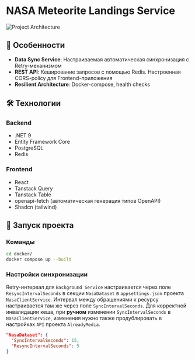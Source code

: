 # NASA Meteorite Landings Service

![Project Architecture](docs/architecture.png)

## 📌 Особенности

- **Data Sync Service**: Настраиваемая автоматическая синхронизация с Retry-механизмом
- **REST API**: Кеширование запросов с помощью Redis. Настроенная CORS-policy для Frontend-приложения
- **Resilient Architecture**: Docker-compose, health checks

## 🛠️ Технологии

### Backend
- .NET 9
- Entity Framework Core
- PostgreSQL
- Redis

### Frontend
- React
- Tanstack Query
- Tanstack Table
- openapi-fetch (автоматическая генерация типов OpenAPI)
- Shadcn (tailwind)

## 🚀 Запуск проекта

### Команды
```bash
cd docker/
docker compose up --build
```

### Настройки синхронизации

Retry-интервал для `Background Service` настраивается через поле `ResyncIntervalSeconds` в секции `NasaDataset` в `appsettings.json` проекта `NasaClientService`. Интервал между обращениями к ресурсу настраивается там же через поле `SyncIntervalSeconds`. Для корректной инвалидации кеша, при **ручном** изменении `SyncIntervalSeconds` в `NasaClientService`, изменения нужно также продублировать в настройках `API` проекта `AlreadyMedia`.

```json
"NasaDataset": {
  "SyncIntervalSeconds": 15,
  "ResyncIntervalSeconds": 5
}
```
